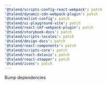 ```yaml
---
'@talend/scripts-config-react-webpack': patch
'@talend/dynamic-cdn-webpack-plugin': patch
'@talend/eslint-config': patch
'@talend/ui-playground-vite': patch
'@talend/react-cmf-webpack-plugin': patch
'@talend/storybook-docs': patch
'@talend/scripts-locales': patch
'@talend/design-docs': patch
'@talend/react-components': patch
'@talend/scripts-core': patch
'@talend/react-dataviz': patch
'@talend/react-stepper': patch
'@talend/icons': patch
---
```


Bump dependencies
